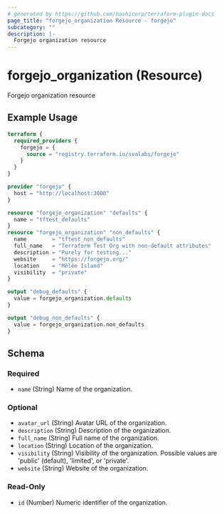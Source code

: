 ```yaml
---
# generated by https://github.com/hashicorp/terraform-plugin-docs
page_title: "forgejo_organization Resource - forgejo"
subcategory: ""
description: |-
  Forgejo organization resource
---
```


# forgejo_organization (Resource)

Forgejo organization resource

## Example Usage

```terraform
terraform {
  required_providers {
    forgejo = {
      source = "registry.terraform.io/svalabs/forgejo"
    }
  }
}

provider "forgejo" {
  host = "http://localhost:3000"
}

resource "forgejo_organization" "defaults" {
  name = "tftest_defaults"
}
resource "forgejo_organization" "non_defaults" {
  name        = "tftest_non_defaults"
  full_name   = "Terraform Test Org with non-default attributes"
  description = "Purely for testing..."
  website     = "https://forgejo.org/"
  location    = "Mêlée Island"
  visibility  = "private"
}

output "debug_defaults" {
  value = forgejo_organization.defaults
}

output "debug_non_defaults" {
  value = forgejo_organization.non_defaults
}
```

<!-- schema generated by tfplugindocs -->
## Schema

### Required

- `name` (String) Name of the organization.

### Optional

- `avatar_url` (String) Avatar URL of the organization.
- `description` (String) Description of the organization.
- `full_name` (String) Full name of the organization.
- `location` (String) Location of the organization.
- `visibility` (String) Visibility of the organization. Possible values are 'public' (default), 'limited', or 'private'.
- `website` (String) Website of the organization.

### Read-Only

- `id` (Number) Numeric identifier of the organization.
